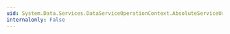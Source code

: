 ```yaml
---
uid: System.Data.Services.DataServiceOperationContext.AbsoluteServiceUri
internalonly: False
---
```

